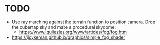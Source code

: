 # TODO
- Use ray marching against the terrain function to position camera.
Drop the cubemap sky and make a procedural skydome:
    - https://www.iquilezles.org/www/articles/fog/fog.htm
- https://ijdykeman.github.io/graphics/simple_fog_shader
